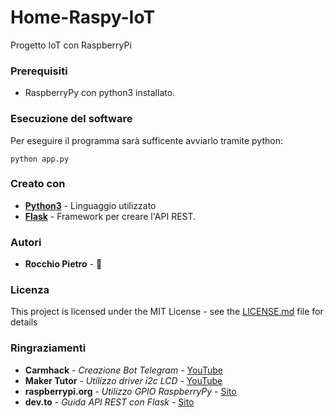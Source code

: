 # Home-Raspy-IoT
Progetto IoT con RaspberryPi

### Prerequisiti

* RaspberryPy con python3 installato.

### Esecuzione del software

Per eseguire il programma sarà sufficente avviarlo tramite python:
```shell script
python app.py
```

### Creato con

* **[Python3](https://www.python.org/)** - Linguaggio utilizzato
* **[Flask](https://flask.palletsprojects.com/en/1.1.x/)** - Framework per creare l'API REST.

### Autori

* **Rocchio Pietro** - :fire_engine:

### Licenza

This project is licensed under the MIT License - see the [LICENSE.md](LICENSE.md) file for details

### Ringraziamenti

* **Carmhack** - *Creazione Bot Telegram* - [YouTube](https://www.youtube.com/user/TheCarmhack)
* **Maker Tutor** - *Utilizzo driver i2c LCD* - [YouTube](https://www.youtube.com/channel/UCaDCwZpf36YyALB5D_LvWlA)
* **raspberrypi.org** - *Utilizzo GPIO RaspberryPy* - [Sito](https://www.youtube.com/user/TheCarmhack)
* **dev.to** - *Guida API REST con Flask* - [Sito](https://dev.to/paurakhsharma/flask-rest-api-part-4-exception-handling-5c6a)


